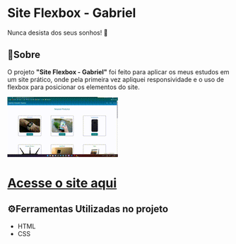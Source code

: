 <h1>Site Flexbox - Gabriel</h1>
<p>Nunca desista dos seus sonhos! 💪</p>

## 🚨Sobre

O projeto **"Site Flexbox - Gabriel"** foi feito para aplicar os meus estudos em um site prático, onde pela primeira vez apliquei responsividade e o uso de flexbox para posicionar os elementos do site.

![demonstracao.gif](./demonstracao.gif)

<h1><a a href="https://sitegabrielflexbox.000webhostapp.com/index.html" target="_blank">Acesse o site aqui</a></h1>

## ⚙️Ferramentas Utilizadas no projeto

- HTML
- CSS

